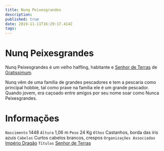 ```yaml
---
title: Nunq Peixesgrandes
description: 
published: true
date: 2019-11-11T16:29:17.414Z
tags: 
---
```


<!-- SUBTITLE: Visão geral sobre Nunq Peixesgrandes -->

# Nunq Peixesgrandes
Nunq Peixesgrandes é um velho halfling, habitante e [Senhor de Terras](http://localhost/rankings-e-titulos/senhor-de-terras#senhor-de-terras) de [Gratissimum](http://localhost/lugares/plano-material/drafeon/noroeste-de-drafeon/gratissimum#gratissimum).

Nunq vêm de uma família de grandes pescadores e tem a pescaria como principal hobbie, tal como praxe na família ele é um grande pescador. Quando jovem, era caçoado entre amigos por seu nome soar como Nunca Peixesgrandes.

# Informações
`Nascimento` 1448
`Altura` 1,06 m
`Peso` 24 Kg
`Olhos` Castanhos, borda das íris azuis
`Cabelos` Curtos cabelos brancos, crespos
`Organizações Associadas` [Império Dragão](http://localhost/faccoes/nacoes/imperio-dragao#imperio-dragao)
`Títulos` [Senhor de Terras](http://localhost/rankings-e-titulos/senhor-de-terras#senhor-de-terras)
